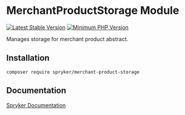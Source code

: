 # MerchantProductStorage Module
[![Latest Stable Version](https://poser.pugx.org/spryker/merchant-product-storage/v/stable.svg)](https://packagist.org/packages/spryker/merchant-product-storage)
[![Minimum PHP Version](https://img.shields.io/badge/php-%3E%3D%207.4-8892BF.svg)](https://php.net/)

Manages storage for merchant product abstract.

## Installation

```
composer require spryker/merchant-product-storage
```

## Documentation

[Spryker Documentation](https://academy.spryker.com/developing_with_spryker/module_guide/modules.html)
